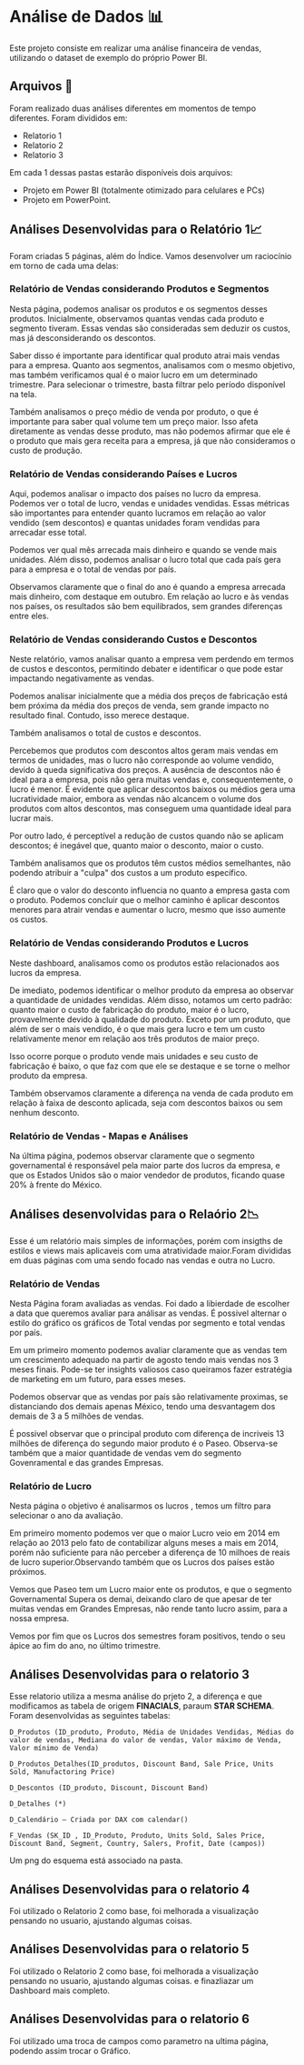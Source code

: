 # Análise de Dados 📊

Este projeto consiste em realizar uma análise financeira de vendas, utilizando o dataset de exemplo do próprio Power BI.

## Arquivos 📁

Foram realizado duas análises diferentes em momentos de tempo diferentes. Foram divididos em:

- Relatorio 1
- Relatorio 2
- Relatorio 3

Em cada 1 dessas pastas estarão disponíveis dois arquivos:

- Projeto em Power BI (totalmente otimizado para celulares e PCs)
- Projeto em PowerPoint.

## Análises Desenvolvidas para o Relatório 1📈

Foram criadas 5 páginas, além do Índice. Vamos desenvolver um raciocínio em torno de cada uma delas:

### Relatório de Vendas considerando Produtos e Segmentos

Nesta página, podemos analisar os produtos e os segmentos desses produtos. Inicialmente, observamos quantas vendas cada produto e segmento tiveram. Essas vendas são consideradas sem deduzir os custos, mas já desconsiderando os descontos.

Saber disso é importante para identificar qual produto atrai mais vendas para a empresa. Quanto aos segmentos, analisamos com o mesmo objetivo, mas também verificamos qual é o maior lucro em um determinado trimestre. Para selecionar o trimestre, basta filtrar pelo período disponível na tela.

Também analisamos o preço médio de venda por produto, o que é importante para saber qual volume tem um preço maior. Isso afeta diretamente as vendas desse produto, mas não podemos afirmar que ele é o produto que mais gera receita para a empresa, já que não consideramos o custo de produção.

### Relatório de Vendas considerando Países e Lucros

Aqui, podemos analisar o impacto dos países no lucro da empresa. Podemos ver o total de lucro, vendas e unidades vendidas. Essas métricas são importantes para entender quanto lucramos em relação ao valor vendido (sem descontos) e quantas unidades foram vendidas para arrecadar esse total.

Podemos ver qual mês arrecada mais dinheiro e quando se vende mais unidades. Além disso, podemos analisar o lucro total que cada país gera para a empresa e o total de vendas por país.

Observamos claramente que o final do ano é quando a empresa arrecada mais dinheiro, com destaque em outubro. Em relação ao lucro e às vendas nos países, os resultados são bem equilibrados, sem grandes diferenças entre eles.

### Relatório de Vendas considerando Custos e Descontos

Neste relatório, vamos analisar quanto a empresa vem perdendo em termos de custos e descontos, permitindo debater e identificar o que pode estar impactando negativamente as vendas.

Podemos analisar inicialmente que a média dos preços de fabricação está bem próxima da média dos preços de venda, sem grande impacto no resultado final. Contudo, isso merece destaque.

Também analisamos o total de custos e descontos.

Percebemos que produtos com descontos altos geram mais vendas em termos de unidades, mas o lucro não corresponde ao volume vendido, devido à queda significativa dos preços. A ausência de descontos não é ideal para a empresa, pois não gera muitas vendas e, consequentemente, o lucro é menor. É evidente que aplicar descontos baixos ou médios gera uma lucratividade maior, embora as vendas não alcancem o volume dos produtos com altos descontos, mas conseguem uma quantidade ideal para lucrar mais.

Por outro lado, é perceptível a redução de custos quando não se aplicam descontos; é inegável que, quanto maior o desconto, maior o custo.

Também analisamos que os produtos têm custos médios semelhantes, não podendo atribuir a "culpa" dos custos a um produto específico.

É claro que o valor do desconto influencia no quanto a empresa gasta com o produto. Podemos concluir que o melhor caminho é aplicar descontos menores para atrair vendas e aumentar o lucro, mesmo que isso aumente os custos.

### Relatório de Vendas considerando Produtos e Lucros

Neste dashboard, analisamos como os produtos estão relacionados aos lucros da empresa.

De imediato, podemos identificar o melhor produto da empresa ao observar a quantidade de unidades vendidas. Além disso, notamos um certo padrão: quanto maior o custo de fabricação do produto, maior é o lucro, provavelmente devido à qualidade do produto. Exceto por um produto, que além de ser o mais vendido, é o que mais gera lucro e tem um custo relativamente menor em relação aos três produtos de maior preço.

Isso ocorre porque o produto vende mais unidades e seu custo de fabricação é baixo, o que faz com que ele se destaque e se torne o melhor produto da empresa.

Também observamos claramente a diferença na venda de cada produto em relação à faixa de desconto aplicada, seja com descontos baixos ou sem nenhum desconto.

### Relatório de Vendas - Mapas e Análises

Na última página, podemos observar claramente que o segmento governamental é responsável pela maior parte dos lucros da empresa, e que os Estados Unidos são o maior vendedor de produtos, ficando quase 20% à frente do México.

## Análises desenvolvidas para o Relaório 2📉

Esse é um relatório mais simples de informações, porém com insigths de estilos e views mais aplicaveis com uma atratividade maior.Foram divididas em duas páginas com uma sendo focado nas vendas e outra no Lucro.

### Relatório de Vendas

Nesta Página foram avaliadas as vendas. Foi dado a libierdade de escolher a data que queremos avaliar para análisar as vendas. É possivel alternar o estilo do gráfico os gráficos de Total vendas por segmento e total vendas por país.

Em um primeiro momento podemos avaliar claramente que as vendas tem um crescimento adequado na partir de agosto tendo mais vendas nos 3 meses finais. Pode-se ter insights valiosos caso queiramos fazer estratégia de marketing em um futuro, para esses meses.

Podemos observar que as vendas por país são relativamente proximas, se distanciando dos demais apenas México, tendo uma desvantagem dos demais de 3 a 5 milhões de vendas.

É possivel observar que o principal produto com diferença de incriveis 13 milhões de diferença do segundo maior produto é o Paseo. Observa-se também que a maior quantidade de vendas vem do segmento Govenramental e das grandes Empresas.

### Relatório de Lucro

Nesta página o objetivo é analisarmos os lucros , temos um filtro para selecionar o ano da avaliação.

Em primeiro momento podemos ver que o maior Lucro veio em 2014 em relação ao 2013 pelo fato de contabilizar alguns meses a mais em 2014, porém não suficiente para não perceber a diferença de 10 milhoes de reais de lucro superior.Observando também que os Lucros dos países estão próximos.

Vemos que Paseo tem um Lucro maior ente os produtos, e que o segmento Governamental Supera os demai, deixando claro de que apesar de ter muitas vendas em Grandes Empresas, não rende tanto lucro assim, para a nossa empresa.

Vemos por fim que os Lucros dos semestres foram positivos, tendo o seu ápice ao fim do ano, no último trimestre.

## Análises Desenvolvidas para o relatorio 3

Esse relatorio utiliza a mesma análise do prjeto 2, a diferença e que modificamos as tabela de origem **FINACIALS**, paraum **STAR SCHEMA**.
Foram desenvolvidas as seguintes tabelas:

```
D_Produtos (ID_produto, Produto, Média de Unidades Vendidas, Médias do valor de vendas, Mediana do valor de vendas, Valor máximo de Venda, Valor mínimo de Venda)

D_Produtos_Detalhes(ID_produtos, Discount Band, Sale Price, Units Sold, Manufactoring Price)

D_Descontos (ID_produto, Discount, Discount Band)

D_Detalhes (*)

D_Calendário – Criada por DAX com calendar()

F_Vendas (SK_ID , ID_Produto, Produto, Units Sold, Sales Price, Discount Band, Segment, Country, Salers, Profit, Date (campos))
```

Um png do esquema está associado na pasta.

## Análises Desenvolvidas para o relatorio 4

Foi utilizado o Relatorio 2 como base, foi melhorada a visualização pensando no usuario, ajustando algumas coisas.

## Análises Desenvolvidas para o relatorio 5

Foi utilizado o Relatorio 2 como base, foi melhorada a visualização pensando no usuario, ajustando algumas coisas. e finazliazar um Dashboard mais completo.

## Análises Desenvolvidas para o relatorio 6

Foi utilizado uma troca de campos como parametro na ultima página, podendo assim trocar o Gráfico.
